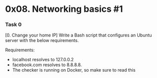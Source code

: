 # 0x08. Networking basics #1
### Task 0
[0. Change your home IP]
Write a Bash script that configures an Ubuntu server with the below requirements.

Requirements:
- localhost resolves to 127.0.0.2
- facebook.com resolves to 8.8.8.8.
- The checker is running on Docker, so make sure to read this
